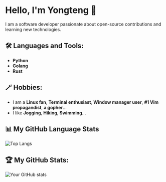 # Hello, I'm Yongteng 👋

I am a software developer passionate about open-source contributions and learning new technologies.

## 🛠️ Languages and Tools:
- **Python**
- **Golang**
- **Rust**

## 🪄 Hobbies:
- I am a **Linux fan**, **Terminal enthusiast**, **Window manager user**, **#1 Vim propagandist**, **a gopher**...
- I like **Jogging**, **Hiking**, **Swimming**...

## 📊 My GitHub Language Stats
![Top Langs](https://github-readme-stats.vercel.app/api/top-langs/?username=yongtenglei&layout=compact&theme=default)

## 🏆 My GitHub Stats:
![Your GitHub stats](https://github-readme-stats.vercel.app/api?username=yongtenglei&show_icons=true&theme=default)
